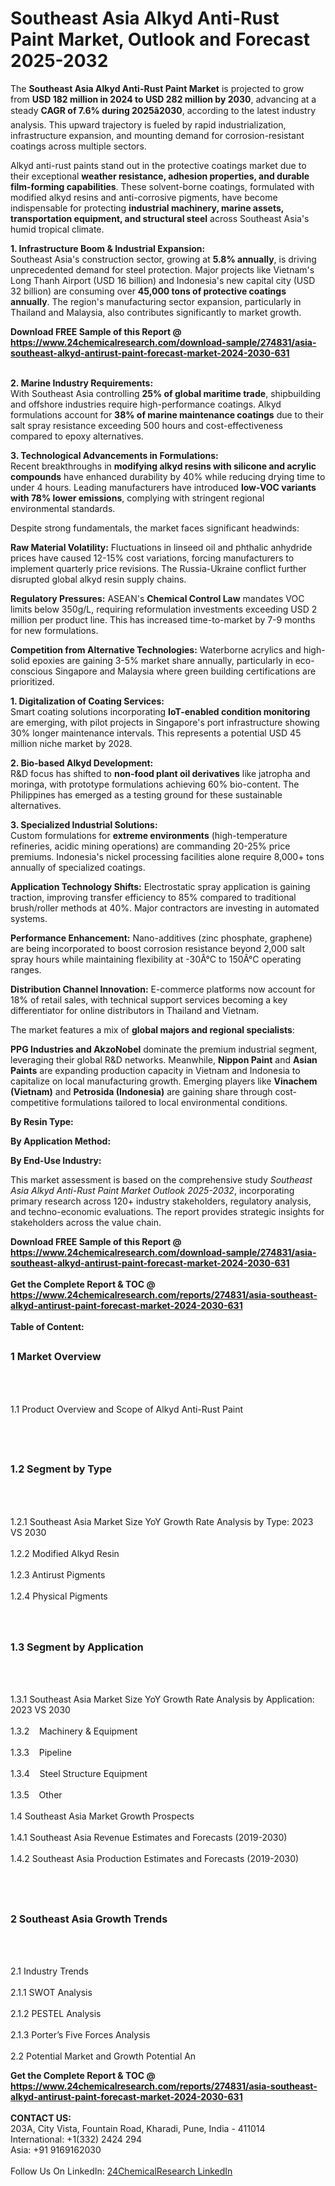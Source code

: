 <h1>Southeast Asia Alkyd Anti-Rust Paint Market, Outlook and Forecast 2025-2032</h1><p>The <strong>Southeast Asia Alkyd Anti-Rust Paint Market</strong> is projected to grow from <strong>USD 182 million in 2024 to USD 282 million by 2030</strong>, advancing at a steady <strong>CAGR of 7.6% during 2025â2030</strong>, according to the latest industry analysis. This upward trajectory is fueled by rapid industrialization, infrastructure expansion, and mounting demand for corrosion-resistant coatings across multiple sectors.</p><p>Alkyd anti-rust paints stand out in the protective coatings market due to their exceptional <strong>weather resistance, adhesion properties, and durable film-forming capabilities</strong>. These solvent-borne coatings, formulated with modified alkyd resins and anti-corrosive pigments, have become indispensable for protecting <strong>industrial machinery, marine assets, transportation equipment, and structural steel</strong> across Southeast Asia's humid tropical climate.</p><p><strong>1. Infrastructure Boom &amp; Industrial Expansion:</strong><br> 
Southeast Asia's construction sector, growing at <strong>5.8% annually</strong>, is driving unprecedented demand for steel protection. Major projects like Vietnam's Long Thanh Airport (USD 16 billion) and Indonesia's new capital city (USD 32 billion) are consuming over <strong>45,000 tons of protective coatings annually</strong>. The region's manufacturing sector expansion, particularly in Thailand and Malaysia, also contributes significantly to market growth.</p><div><b>Download FREE Sample of this Report @ 
            <a href="https://www.24chemicalresearch.com/download-sample/274831/asia-southeast-alkyd-antirust-paint-forecast-market-2024-2030-631">
            https://www.24chemicalresearch.com/download-sample/274831/asia-southeast-alkyd-antirust-paint-forecast-market-2024-2030-631</a></b></div><br><p><strong>2. Marine Industry Requirements:</strong><br>
With Southeast Asia controlling <strong>25% of global maritime trade</strong>, shipbuilding and offshore industries require high-performance coatings. Alkyd formulations account for <strong>38% of marine maintenance coatings</strong> due to their salt spray resistance exceeding 500 hours and cost-effectiveness compared to epoxy alternatives.</p><p><strong>3. Technological Advancements in Formulations:</strong><br>
Recent breakthroughs in <strong>modifying alkyd resins with silicone and acrylic compounds</strong> have enhanced durability by 40% while reducing drying time to under 4 hours. Leading manufacturers have introduced <strong>low-VOC variants with 78% lower emissions</strong>, complying with stringent regional environmental standards.</p><p>Despite strong fundamentals, the market faces significant headwinds:</p><p><strong>Raw Material Volatility:</strong> Fluctuations in linseed oil and phthalic anhydride prices have caused 12-15% cost variations, forcing manufacturers to implement quarterly price revisions. The Russia-Ukraine conflict further disrupted global alkyd resin supply chains.</p><p><strong>Regulatory Pressures:</strong> ASEAN's <strong>Chemical Control Law</strong> mandates VOC limits below 350g/L, requiring reformulation investments exceeding USD 2 million per product line. This has increased time-to-market by 7-9 months for new formulations.</p><p><strong>Competition from Alternative Technologies:</strong> Waterborne acrylics and high-solid epoxies are gaining 3-5% market share annually, particularly in eco-conscious Singapore and Malaysia where green building certifications are prioritized.</p><p><strong>1. Digitalization of Coating Services:</strong><br>
Smart coating solutions incorporating <strong>IoT-enabled condition monitoring</strong> are emerging, with pilot projects in Singapore's port infrastructure showing 30% longer maintenance intervals. This represents a potential USD 45 million niche market by 2028.</p><p><strong>2. Bio-based Alkyd Development:</strong><br>
R&amp;D focus has shifted to <strong>non-food plant oil derivatives</strong> like jatropha and moringa, with prototype formulations achieving 60% bio-content. The Philippines has emerged as a testing ground for these sustainable alternatives.</p><p><strong>3. Specialized Industrial Solutions:</strong><br>
Custom formulations for <strong>extreme environments</strong> (high-temperature refineries, acidic mining operations) are commanding 20-25% price premiums. Indonesia's nickel processing facilities alone require 8,000+ tons annually of specialized coatings.</p><p><strong>Application Technology Shifts:</strong> Electrostatic spray application is gaining traction, improving transfer efficiency to 85% compared to traditional brush/roller methods at 40%. Major contractors are investing in automated systems.</p><p><strong>Performance Enhancement:</strong> Nano-additives (zinc phosphate, graphene) are being incorporated to boost corrosion resistance beyond 2,000 salt spray hours while maintaining flexibility at -30Â°C to 150Â°C operating ranges.</p><p><strong>Distribution Channel Innovation:</strong> E-commerce platforms now account for 18% of retail sales, with technical support services becoming a key differentiator for online distributors in Thailand and Vietnam.</p><p>The market features a mix of <strong>global majors and regional specialists</strong>:</p><p><strong>PPG Industries and AkzoNobel</strong> dominate the premium industrial segment, leveraging their global R&amp;D networks. Meanwhile, <strong>Nippon Paint</strong> and <strong>Asian Paints</strong> are expanding production capacity in Vietnam and Indonesia to capitalize on local manufacturing growth. Emerging players like <strong>Vinachem (Vietnam)</strong> and <strong>Petrosida (Indonesia)</strong> are gaining share through cost-competitive formulations tailored to local environmental conditions.</p><p><strong>By Resin Type:</strong></p><p><strong>By Application Method:</strong></p><p><strong>By End-Use Industry:</strong></p><p>This market assessment is based on the comprehensive study <em>Southeast Asia Alkyd Anti-Rust Paint Market Outlook 2025-2032</em>, incorporating primary research across 120+ industry stakeholders, regulatory analysis, and techno-economic evaluations. The report provides strategic insights for stakeholders across the value chain.</p><div><b>Download FREE Sample of this Report @ 
            <a href="https://www.24chemicalresearch.com/download-sample/274831/asia-southeast-alkyd-antirust-paint-forecast-market-2024-2030-631">
            https://www.24chemicalresearch.com/download-sample/274831/asia-southeast-alkyd-antirust-paint-forecast-market-2024-2030-631</a></b></div><br><div><b>Get the Complete Report & TOC @ 
            <a href="https://www.24chemicalresearch.com/reports/274831/asia-southeast-alkyd-antirust-paint-forecast-market-2024-2030-631">
            https://www.24chemicalresearch.com/reports/274831/asia-southeast-alkyd-antirust-paint-forecast-market-2024-2030-631</a></b></div><br>
            <b>Table of Content:</b><p><h2><span style="font-size:16px"><strong>1 Market Overview&nbsp;&nbsp; &nbsp;</strong></span></h2><br />
<br />
<p>1.1 Product Overview and Scope of Alkyd Anti-Rust Paint&nbsp;</p><br />
<br />
<h2><strong><span style="font-size:16px">1.2 Segment by Type&nbsp;&nbsp; &nbsp;</span></strong></h2><br />
<br />
<p>1.2.1 Southeast Asia Market Size YoY Growth Rate Analysis by Type: 2023 VS 2030&nbsp;&nbsp; &nbsp;<br /><br />
1.2.2 Modified Alkyd Resin&nbsp;&nbsp; &nbsp;<br /><br />
1.2.3 Antirust Pigments<br /><br />
1.2.4 Physical Pigments<br /><br />
<br />
<h2><span style="font-size:16px"><strong>1.3 Segment by Application&nbsp;&nbsp;</strong></span></h2><br />
<br />
<p>1.3.1 Southeast Asia Market Size YoY Growth Rate Analysis by Application: 2023 VS 2030&nbsp;&nbsp; &nbsp;<br /><br />
1.3.2&nbsp;&nbsp; &nbsp;Machinery & Equipment<br /><br />
1.3.3&nbsp;&nbsp; &nbsp;Pipeline<br /><br />
1.3.4&nbsp;&nbsp; &nbsp;Steel Structure Equipment<br /><br />
1.3.5&nbsp;&nbsp; &nbsp;Other<br /><br />
1.4 Southeast Asia Market Growth Prospects&nbsp;&nbsp; &nbsp;<br /><br />
1.4.1 Southeast Asia Revenue Estimates and Forecasts (2019-2030)&nbsp;&nbsp; &nbsp;<br /><br />
1.4.2 Southeast Asia Production Estimates and Forecasts (2019-2030)&nbsp;&nbsp;</p><br />
<br />
<h2><span style="font-size:16px"><strong>2 Southeast Asia Growth Trends&nbsp;&nbsp; &nbsp;</strong></span></h2><br />
<br />
<p>2.1 Industry Trends&nbsp;&nbsp; &nbsp;<br /><br />
2.1.1 SWOT Analysis&nbsp;&nbsp; &nbsp;<br /><br />
2.1.2 PESTEL Analysis&nbsp;&nbsp; &nbsp;<br /><br />
2.1.3 Porter&rsquo;s Five Forces Analysis&nbsp;&nbsp; &nbsp;<br /><br />
2.2 Potential Market and Growth Potential An</p><div><b>Get the Complete Report & TOC @ 
            <a href="https://www.24chemicalresearch.com/reports/274831/asia-southeast-alkyd-antirust-paint-forecast-market-2024-2030-631">
            https://www.24chemicalresearch.com/reports/274831/asia-southeast-alkyd-antirust-paint-forecast-market-2024-2030-631</a></b></div><br><b>CONTACT US:</b><br>
            203A, City Vista, Fountain Road, Kharadi, Pune, India - 411014<br>
            International: +1(332) 2424 294<br>
            Asia: +91 9169162030 <br><br>
            Follow Us On LinkedIn: <a href="https://www.linkedin.com/company/24chemicalresearch/">24ChemicalResearch LinkedIn</a>
